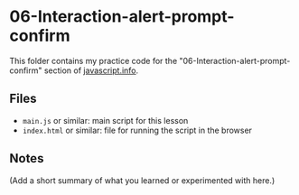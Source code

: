 # 06-Interaction-alert-prompt-confirm

This folder contains my practice code for the "06-Interaction-alert-prompt-confirm" section of [javascript.info](https://javascript.info/).

## Files

- `main.js` or similar: main script for this lesson
- `index.html` or similar: file for running the script in the browser

## Notes

(Add a short summary of what you learned or experimented with here.)
